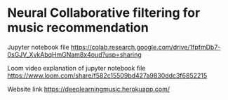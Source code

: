 # Neural Collaborative filtering for music recommendation


Jupyter notebook file
https://colab.research.google.com/drive/1fpfmDb7-0sGJV_XvkAbqHmGNam8x4oud?usp=sharing

Loom video explanation of jupyter notebook file
https://www.loom.com/share/f582c15509bd427a9830ddc3f6852215

Website link
https://deeplearningmusic.herokuapp.com/

